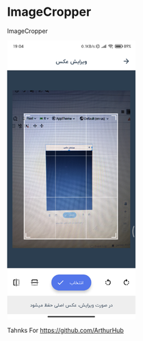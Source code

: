 # ImageCropper
ImageCropper

<p align="left">
  <img width="300" height="650" src="https://github.com/mehrdadf7/ImageCropper/blob/master/sample_screen.png">
</p>

Tahnks For https://github.com/ArthurHub
